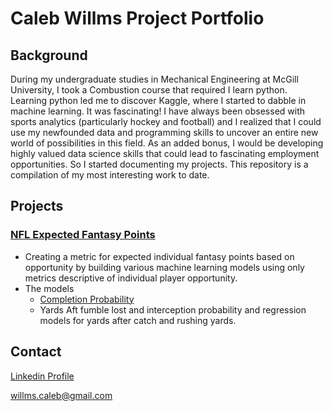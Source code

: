 # Caleb Willms Project Portfolio

## Background

During my undergraduate studies in Mechanical Engineering at McGill University, I took a Combustion course that required I learn python. Learning python led me to discover Kaggle, where I started to dabble in machine learning. It was fascinating! I have always been obsessed with sports analytics (particularly hockey and football) and I realized that I could use my newfounded data and programming skills to uncover an entire new world of possibilities in this field. As an added bonus, I would be developing highly valued data science skills that could lead to fascinating employment opportunities. So I started documenting my projects. This repository is a compilation of my most interesting work to date.

## Projects

### [NFL Expected Fantasy Points](https://github.com/willmscaleb/Personal-Data-Projects/tree/main/NFL%20Expected%20Fantasy%20Points)
* Creating a metric for expected individual fantasy points based on opportunity by building various machine learning models using only metrics descriptive of individual player opportunity. 
* The models 
    * [Completion Probability](https://github.com/willmscaleb/Personal-Data-Projects/tree/main/NFL%20Expected%20Fantasy%20Points/Completion%20Probability%20Model)
    * Yards Aft fumble lost and interception probability and regression models for yards after catch and rushing yards.

## Contact
[Linkedin Profile](https://www.linkedin.com/in/calebwillms/)

willms.caleb@gmail.com

